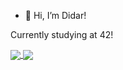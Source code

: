 - 👋 Hi, I’m Didar!

Currently studying at 42!

<a href="https://github.com/anuraghazra/github-readme-stats">
  <img align="center" src="https://github-readme-stats.vercel.app/api?username=doreshev&count_private=true&show_icons=true&theme=transparent" />

</a>
<a href="https://github.com/anuraghazra/github-readme-stats">
  <img align="center" src="https://github-readme-stats.vercel.app/api/top-langs/?username=doreshev&layout=compact&theme=transparent" />
</a>
